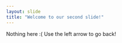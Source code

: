 ```yaml
---
layout: slide
title: "Welcome to our second slide!"
---
```

Nothing here :(
Use the left arrow to go back!
